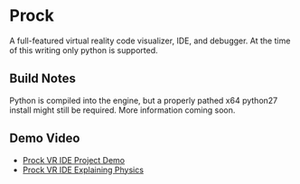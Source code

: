 # Prock

A full-featured virtual reality code visualizer, IDE, and debugger. At the time of this writing only python is supported.

## Build Notes

Python is compiled into the engine, but a properly pathed x64 python27 install might still be required. More information coming soon. 


## Demo Video
* [Prock VR IDE Project Demo](https://www.youtube.com/watch?v=RdVaZoD8ptc)
* [Prock VR IDE Explaining Physics](https://www.youtube.com/watch?v=SrJamnDWqHo)
